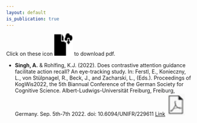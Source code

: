 ```yaml
---
layout: default
is_publication: true
---
```


Click on these icon <img src="images/file-cloud-download.png" width="50" height="60"> to download pdf.

* **Singh, A.** & Rohlfing, K.J. (2022). Does contrastive attention guidance facilitate action recall? An eye-tracking study. In: Ferstl, E., Konieczny, L., von Stülpnagel, R., Beck, J., and Zacharski, L., (Eds.). Proceedings of KogWis2022, the 5th Biannual Conference of the German Society for Cognitive Science. Albert-Ludwigs-Universität Freiburg, Freiburg, Germany. Sep. 5th-7th 2022. doi: 10.6094/UNIFR/229611 [Link](https://osf.io/zfcbk/) [<img src="images/pdf.png" width="50" height="60">](/assets/Abstract_KogWis2022_Singh%26Rohlfing.pdf)